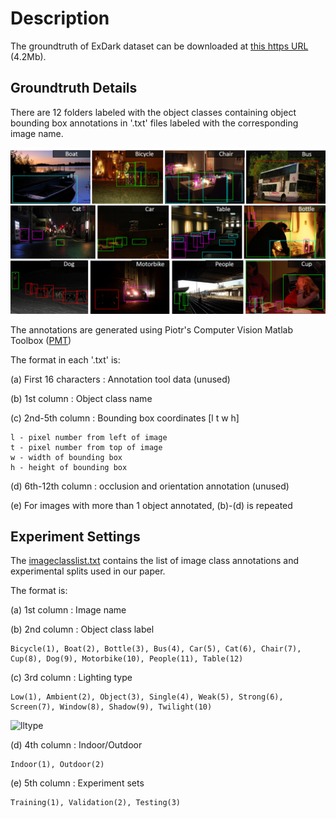 # Description 

The groundtruth of ExDark dataset can be downloaded at [this https URL](http://www.cs-chan.com/source/CVIU/ExDark_Annno.zip) (4.2Mb).

## Groundtruth Details

There are 12 folders labeled with the object classes containing object bounding box annotations in '.txt' files labeled with the corresponding image name. 

![bbox](annotations.png)

The annotations are generated using Piotr's Computer Vision Matlab Toolbox ([PMT](https://pdollar.github.io/toolbox/))

The format in each '.txt' is:

(a) First 16 characters : Annotation tool data (unused)

(b) 1st column : Object class name

(c) 2nd-5th column : Bounding box coordinates [l t w h]
    
    l - pixel number from left of image
    t - pixel number from top of image
    w - width of bounding box
    h - height of bounding box

(d) 6th-12th column : occlusion and orientation annotation (unused)

(e) For images with more than 1 object annotated, (b)-(d) is repeated


## Experiment Settings

The [imageclasslist.txt](https://github.com/cs-chan/Exclusively-Dark-Image-Dataset/blob/master/Groundtruth/imageclasslist.txt) contains the list of image class annotations and experimental splits used in our paper.

The format is:

(a) 1st column : Image name

(b) 2nd column : Object class label 

    Bicycle(1), Boat(2), Bottle(3), Bus(4), Car(5), Cat(6), Chair(7), Cup(8), Dog(9), Motorbike(10), People(11), Table(12)

(c) 3rd column : Lighting type 

    Low(1), Ambient(2), Object(3), Single(4), Weak(5), Strong(6), Screen(7), Window(8), Shadow(9), Twilight(10)
    
![lltype](exdark1.png)

(d) 4th column : Indoor/Outdoor 
    
    Indoor(1), Outdoor(2)

(e) 5th column : Experiment sets 
    
    Training(1), Validation(2), Testing(3)


